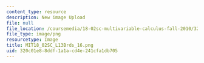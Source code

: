 ```yaml
---
content_type: resource
description: New image Upload
file: null
file_location: /coursemedia/18-02sc-multivariable-calculus-fall-2010/320c01e88ddf1a1acd4e241cfa1db705_MIT18_02SC_L13Brds_16.png
file_type: image/png
resourcetype: Image
title: MIT18_02SC_L13Brds_16.png
uid: 320c01e8-8ddf-1a1a-cd4e-241cfa1db705
---
```

